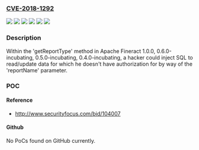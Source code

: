 ### [CVE-2018-1292](https://cve.mitre.org/cgi-bin/cvename.cgi?name=CVE-2018-1292)
![](https://img.shields.io/static/v1?label=Product&message=Apache%20Fineract&color=blue)
![](https://img.shields.io/static/v1?label=Version&message=0.4.0-incubating%20&color=brightgreen)
![](https://img.shields.io/static/v1?label=Version&message=0.5.0-incubating%20&color=brightgreen)
![](https://img.shields.io/static/v1?label=Version&message=0.6.0-incubating%20&color=brightgreen)
![](https://img.shields.io/static/v1?label=Version&message=1.0.0%20&color=brightgreen)
![](https://img.shields.io/static/v1?label=Vulnerability&message=Information%20Disclosure&color=brightgreen)

### Description

Within the 'getReportType' method in Apache Fineract 1.0.0, 0.6.0-incubating, 0.5.0-incubating, 0.4.0-incubating, a hacker could inject SQL to read/update data for which he doesn't have authorization for by way of the 'reportName' parameter.

### POC

#### Reference
- http://www.securityfocus.com/bid/104007

#### Github
No PoCs found on GitHub currently.

